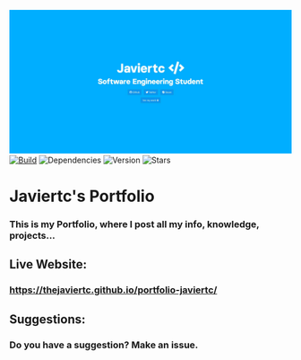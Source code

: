 ![Main Image](https://raw.githubusercontent.com/thejaviertc/portfolio-javiertc/main/src/img/github/main.jpg)
[![Build](https://github.com/thejaviertc/portfolio-javiertc/actions/workflows/ghpages.yml/badge.svg?branch=main)](https://github.com/thejaviertc/portfolio-javiertc/actions/workflows/ghpages.yml)
![Dependencies](https://david-dm.org/thejaviertc/portfolio-javiertc.svg)
![Version](https://img.shields.io/github/v/release/thejaviertc/portfolio-javiertc)
![Stars](https://img.shields.io/github/stars/thejaviertc/portfolio-javiertc)

# **Javiertc's Portfolio**
### **This is my Portfolio, where I post all my info, knowledge, projects...**

## **Live Website:**
### **https://thejaviertc.github.io/portfolio-javiertc/**

## **Suggestions:**
### **Do you have a suggestion? Make an issue.**
